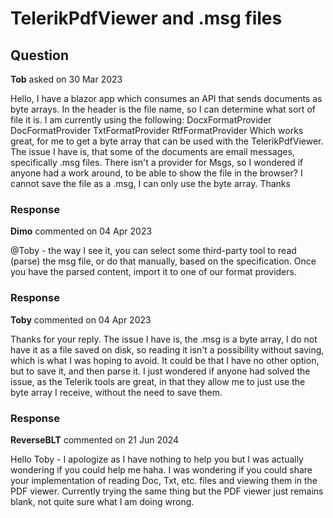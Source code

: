 # TelerikPdfViewer and .msg files

## Question

**Tob** asked on 30 Mar 2023

Hello, I have a blazor app which consumes an API that sends documents as byte arrays. In the header is the file name, so I can determine what sort of file it is. I am currently using the following: DocxFormatProvider DocFormatProvider TxtFormatProvider RtfFormatProvider Which works great, for me to get a byte array that can be used with the TelerikPdfViewer. The issue I have is, that some of the documents are email messages, specifically .msg files. There isn't a provider for Msgs, so I wondered if anyone had a work around, to be able to show the file in the browser? I cannot save the file as a .msg, I can only use the byte array. Thanks

### Response

**Dimo** commented on 04 Apr 2023

@Toby - the way I see it, you can select some third-party tool to read (parse) the msg file, or do that manually, based on the specification. Once you have the parsed content, import it to one of our format providers.

### Response

**Toby** commented on 04 Apr 2023

Thanks for your reply. The issue I have is, the .msg is a byte array, I do not have it as a file saved on disk, so reading it isn't a possibility without saving, which is what I was hoping to avoid. It could be that I have no other option, but to save it, and then parse it. I just wondered if anyone had solved the issue, as the Telerik tools are great, in that they allow me to just use the byte array I receive, without the need to save them.

### Response

**ReverseBLT** commented on 21 Jun 2024

Hello Toby - I apologize as I have nothing to help you but I was actually wondering if you could help me haha. I was wondering if you could share your implementation of reading Doc, Txt, etc. files and viewing them in the PDF viewer. Currently trying the same thing but the PDF viewer just remains blank, not quite sure what I am doing wrong.
